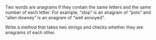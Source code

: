 Two words are anagrams if they contain the same letters and the same number of each letter. For example, “stop” is an anagram of “pots” and “allen downey” is an anagram of “well annoyed”.

Write a method that takes two strings and checks whether they are anagrams of each other.